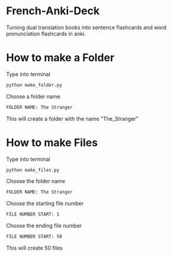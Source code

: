 # French-Anki-Deck
Turning dual translation books into sentence flashcards and word pronunciation flashcards in anki.

# How to make a Folder 
Type into terminal
```bash
python make_folder.py
```
Choose a folder name
```bash
FOLDER NAME: The Stranger
```
This will create a folder with the name "The_Stranger"

# How to make Files
Type into terminal
```bash
python make_files.py
```
Choose the folder name
```bash
FOLDER NAME: The Stranger
```
Choose the starting file number
```bash
FILE NUMBER START: 1
```
Choose the ending file number
```bash
FILE NUMBER START: 50
```
This will create 50 files